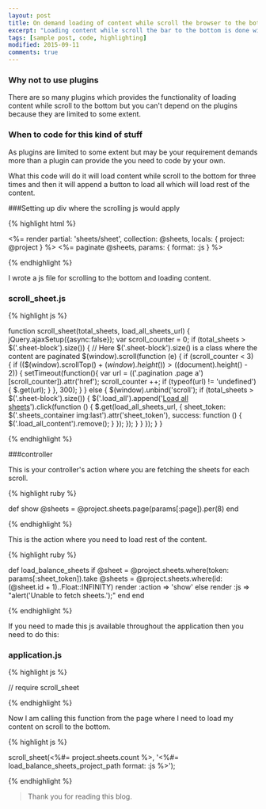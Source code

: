 ```yaml
---
layout: post
title: On demand loading of content while scroll the browser to the bottom
excerpt: "Loading content while scroll the bar to the bottom is done with the help of pagination"
tags: [sample post, code, highlighting]
modified: 2015-09-11
comments: true
---
```


### Why not to use plugins

There are so many plugins which provides the functionality of loading content while scroll to the bottom but you can't depend on the plugins because they are limited to some extent.

### When to code for this kind of stuff

As plugins are limited to some extent but may be your requirement demands more than a plugin can provide the you need to code by your own.

What this code will do it will load content while scroll to the bottom for three times and then it will append a button to load all which will load rest of the content.

###Setting up div where the scrolling js would apply

{% highlight html %}

<div class="row sheets_container">
  <%= render partial: 'sheets/sheet', collection: @sheets, locals: { project: @project } %>
  <%= paginate @sheets, params: { format: :js } %>
</div>
<div class="load_all text-right form-group">
</div>

{% endhighlight %}

I wrote a js file for scrolling to the bottom and loading content.

### scroll_sheet.js

{% highlight js %}

function scroll_sheet(total_sheets, load_all_sheets_url) {
    jQuery.ajaxSetup({async:false});
    var scroll_counter = 0;
    if (total_sheets > $('.sheet-block').size()) { // Here $('.sheet-block').size() is a class where the content are paginated
        $(window).scroll(function (e) {
            if (scroll_counter < 3) {
                if (($(window).scrollTop() + $(window).height()) > ($(document).height() - 2)) {
                    setTimeout(function(){
                        var url = $($('.pagination .page a')[scroll_counter]).attr('href');
                        scroll_counter ++;
                        if (typeof(url) != 'undefined') {
                            $.get(url);
                        }
                    }, 300);
                }
            } else {
                $(window).unbind('scroll');
                if (total_sheets > $('.sheet-block').size()) {
                    $('.load_all').append('<a class="btn btn-default btn-lg load_all_content" href="javascript:void(0)">Load all sheets</a>').click(function () {
                        $.get(load_all_sheets_url, {
                            sheet_token: $('.sheets_container img:last').attr('sheet_token'),
                            success: function () {
                                $('.load_all_content').remove();
                            }
                        });
                    });
                }
            }
        });
    }
}


{% endhighlight %}

###controller

This is your controller's action where you are fetching the sheets for each scroll.

{% highlight ruby %}

 def show
    @sheets = @project.sheets.page(params[:page]).per(8)
 end

{% endhighlight %}

This is the action where you need to load rest of the content.

{% highlight ruby %}

  def load_balance_sheets
    if @sheet = @project.sheets.where(token: params[:sheet_token]).take
      @sheets = @project.sheets.where(id: (@sheet.id + 1)..Float::INFINITY)
      render :action => 'show'
    else
      render :js => "alert('Unable to fetch sheets.');"
    end
  end

{% endhighlight %}


If you need to made this js available throughout the application then you need to do this:

### application.js

{% highlight js %}

  // require scroll_sheet

{% endhighlight %}

Now I am calling this function from the page where I need to load my content on scroll to the bottom.

{% highlight js %}

scroll_sheet(<%#= project.sheets.count %>, '<%#= load_balance_sheets_project_path format: :js %>');

{% endhighlight %}

> Thank you for reading this blog.

